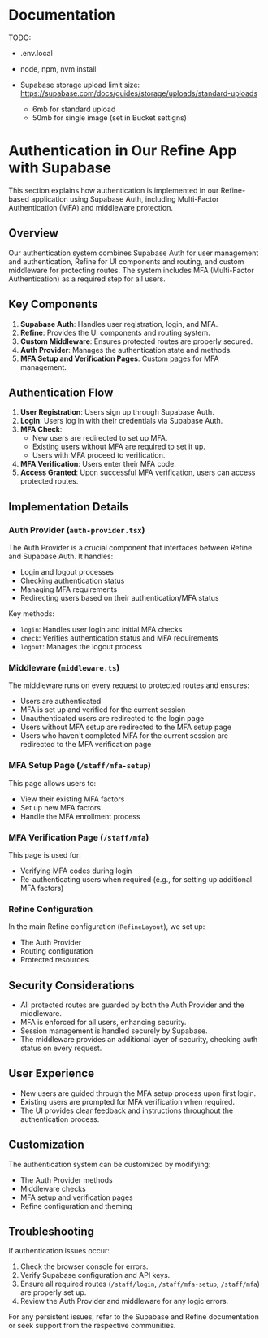 # Documentation

TODO:
-   .env.local
-   node, npm, nvm install

-   Supabase storage upload limit size: https://supabase.com/docs/guides/storage/uploads/standard-uploads
    -   6mb for standard upload
    -   50mb for single image (set in Bucket settigns)

# Authentication in Our Refine App with Supabase

This section explains how authentication is implemented in our Refine-based application using Supabase Auth, including Multi-Factor Authentication (MFA) and middleware protection.

## Overview

Our authentication system combines Supabase Auth for user management and authentication, Refine for UI components and routing, and custom middleware for protecting routes. The system includes MFA (Multi-Factor Authentication) as a required step for all users.

## Key Components

1. **Supabase Auth**: Handles user registration, login, and MFA.
2. **Refine**: Provides the UI components and routing system.
3. **Custom Middleware**: Ensures protected routes are properly secured.
4. **Auth Provider**: Manages the authentication state and methods.
5. **MFA Setup and Verification Pages**: Custom pages for MFA management.

## Authentication Flow

1. **User Registration**: Users sign up through Supabase Auth.
2. **Login**: Users log in with their credentials via Supabase Auth.
3. **MFA Check**:
    - New users are redirected to set up MFA.
    - Existing users without MFA are required to set it up.
    - Users with MFA proceed to verification.
4. **MFA Verification**: Users enter their MFA code.
5. **Access Granted**: Upon successful MFA verification, users can access protected routes.

## Implementation Details

### Auth Provider (`auth-provider.tsx`)

The Auth Provider is a crucial component that interfaces between Refine and Supabase Auth. It handles:

-   Login and logout processes
-   Checking authentication status
-   Managing MFA requirements
-   Redirecting users based on their authentication/MFA status

Key methods:

-   `login`: Handles user login and initial MFA checks
-   `check`: Verifies authentication status and MFA requirements
-   `logout`: Manages the logout process

### Middleware (`middleware.ts`)

The middleware runs on every request to protected routes and ensures:

-   Users are authenticated
-   MFA is set up and verified for the current session
-   Unauthenticated users are redirected to the login page
-   Users without MFA setup are redirected to the MFA setup page
-   Users who haven't completed MFA for the current session are redirected to the MFA verification page

### MFA Setup Page (`/staff/mfa-setup`)

This page allows users to:

-   View their existing MFA factors
-   Set up new MFA factors
-   Handle the MFA enrollment process

### MFA Verification Page (`/staff/mfa`)

This page is used for:

-   Verifying MFA codes during login
-   Re-authenticating users when required (e.g., for setting up additional MFA factors)

### Refine Configuration

In the main Refine configuration (`RefineLayout`), we set up:

-   The Auth Provider
-   Routing configuration
-   Protected resources

## Security Considerations

-   All protected routes are guarded by both the Auth Provider and the middleware.
-   MFA is enforced for all users, enhancing security.
-   Session management is handled securely by Supabase.
-   The middleware provides an additional layer of security, checking auth status on every request.

## User Experience

-   New users are guided through the MFA setup process upon first login.
-   Existing users are prompted for MFA verification when required.
-   The UI provides clear feedback and instructions throughout the authentication process.

## Customization

The authentication system can be customized by modifying:

-   The Auth Provider methods
-   Middleware checks
-   MFA setup and verification pages
-   Refine configuration and theming

## Troubleshooting

If authentication issues occur:

1. Check the browser console for errors.
2. Verify Supabase configuration and API keys.
3. Ensure all required routes (`/staff/login`, `/staff/mfa-setup`, `/staff/mfa`) are properly set up.
4. Review the Auth Provider and middleware for any logic errors.

For any persistent issues, refer to the Supabase and Refine documentation or seek support from the respective communities.

